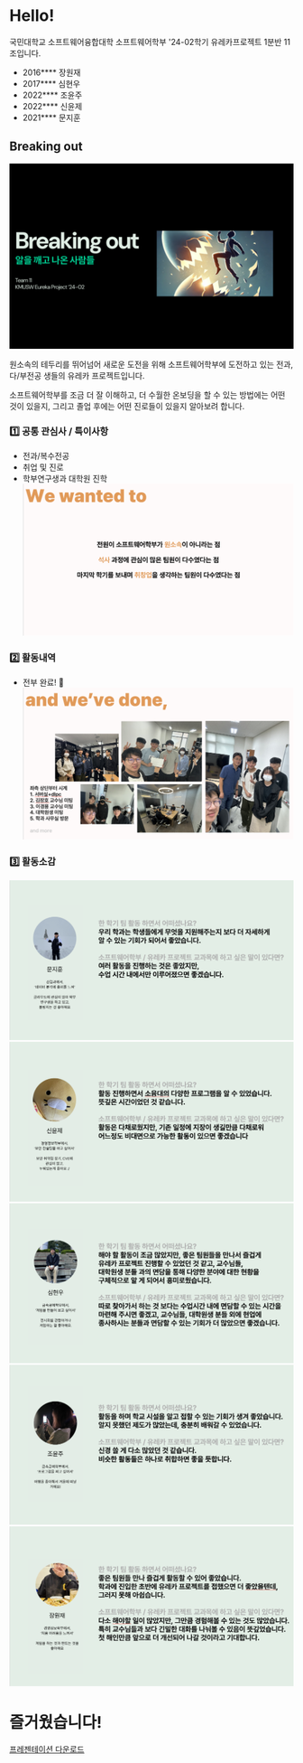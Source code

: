 # Hello!

국민대학교 소프트웨어융합대학 소프트웨어학부
'24-02학기 유레카프로젝트 1분반 11조입니다.

- 2016**** 장원재
- 2017**** 심현우
- 2022**** 조윤주
- 2022**** 신윤제
- 2021**** 문지훈

## Breaking out

![대표 이미지](./breakingout.png "대표 이미지")

원소속의 테두리를 뛰어넘어 새로운 도전을 위해 소프트웨어학부에 도전하고 있는
전과, 다/부전공 생들의 유레카 프로젝트입니다.

소프트웨어학부를 조금 더 잘 이해하고, 더 수월한 온보딩을 할 수 있는 방법에는 어떤 것이 있을지,
그리고 졸업 후에는 어떤 진로들이 있을지 알아보려 합니다.

### :one: 공통 관심사 / 특이사항
- 전과/복수전공
- 취업 및 진로
- 학부연구생과 대학원 진학
![대표 이미지](./wewantedto.png "대표 이미지")

### :two: 활동내역
- 전부 완료! :100:
![대표 이미지](./wevedone.png "대표 이미지")

### :three: 활동소감
![대표 이미지](./moon.png "대표 이미지")
![대표 이미지](./shin.png "대표 이미지")
![대표 이미지](./shim.png "대표 이미지")
![대표 이미지](./cho.png "대표 이미지")
![대표 이미지](./jang.png "대표 이미지")

# 즐거웠습니다!

[프레젠테이션 다운로드](./final_presentation.pptx)

